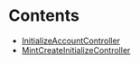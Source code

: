 

# Contents
- [InitializeAccountController](InitializeAccountController.sol/contract.InitializeAccountController.md)
- [MintCreateInitializeController](MintCreateInitializeController.sol/contract.MintCreateInitializeController.md)
